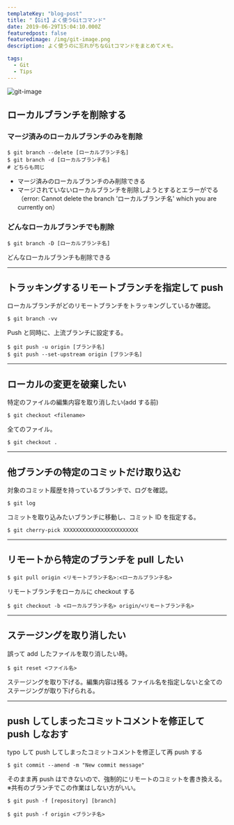 ```yaml
---
templateKey: "blog-post"
title: "【Git】よく使うGitコマンド"
date: 2019-06-29T15:04:10.000Z
featuredpost: false
featuredimage: /img/git-image.png
description: よく使うのに忘れがちなGitコマンドをまとめてメモ。

tags:
  - Git
  - Tips
---
```


![git-image](/img/git-image.png)

## ローカルブランチを削除する

### マージ済みのローカルブランチのみを削除

```
$ git branch --delete [ローカルブランチ名]
$ git branch -d [ローカルブランチ名]
# どちらも同じ
```

- マージ済みのローカルブランチのみ削除できる
- マージされていないローカルブランチを削除しようとするとエラーがでる
  <br>（error: Cannot delete the branch 'ローカルブランチ名' which you are currently on）

### どんなローカルブランチでも削除

```
$ git branch -D [ローカルブランチ名]
```

どんなローカルブランチも削除できる

---

## トラッキングするリモートブランチを指定して push

ローカルブランチがどのリモートブランチをトラッキングしているか確認。

```
$ git branch -vv
```

Push と同時に、上流ブランチに設定する。

```
$ git push -u origin [ブランチ名]
$ git push --set-upstream origin [ブランチ名]
```

---

## ローカルの変更を破棄したい

特定のファイルの編集内容を取り消したい(add する前)

```
$ git checkout <filename>
```

全てのファイル。

```
$ git checkout .
```

---

## 他ブランチの特定のコミットだけ取り込む

対象のコミット履歴を持っているブランチで、ログを確認。

```
$ git log
```

コミットを取り込みたいブランチに移動し、コミット ID を指定する。

```
$ git cherry-pick XXXXXXXXXXXXXXXXXXXXXXXX
```

---

## リモートから特定のブランチを pull したい

```
$ git pull origin <リモートブランチ名>:<ローカルブランチ名>
```

リモートブランチをローカルに checkout する

```
$ git checkout -b <ローカルブランチ名> origin/<リモートブランチ名>
```

---

## ステージングを取り消したい

誤って add したファイルを取り消したい時。

```
$ git reset <ファイル名>
```

ステージングを取り下げる。編集内容は残る
ファイル名を指定しないと全てのステージングが取り下げられる。

---

## push してしまったコミットコメントを修正して push しなおす

typo して push してしまったコミットコメントを修正して再 push する

```
$ git commit --amend -m "New commit message"
```

そのまま再 push はできないので、強制的にリモートのコミットを書き換える。
※共有のブランチでこの作業はしない方がいい。

```
$ git push -f [repository] [branch]
```

```
$ git push -f origin <ブランチ名>
```
